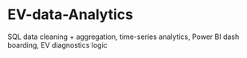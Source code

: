 # EV-data-Analytics
SQL data cleaning + aggregation, time-series analytics, Power BI dash boarding, EV diagnostics logic
